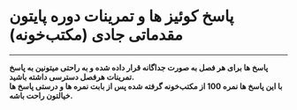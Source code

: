 # پاسخ کوئیز ها و تمرینات دوره پایتون مقدماتی جادی (مکتب‌خونه)

---

**پاسخ ها برای هر فصل به صورت جداگانه قرار داده شده و به راحتی میتونین به پاسخ تمرینات هرفصل دسترسی داشته باشید.**
<br>
**با این پاسخ ها نمره 100 از مکتب‌خونه گرفته شده پس از بابت نمره ها و درستی پاسخ ها خیالتون راحت باشه.**
